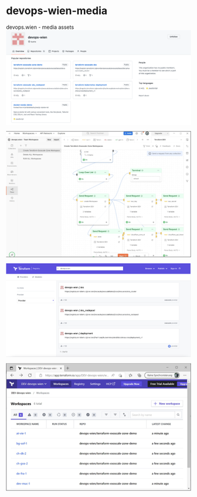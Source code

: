 # devops-wien-media
devops.wien - media assets
[![gitrepo_image](images/git_repo.png "gitrepo_image")](https://github.com/devops-wien)

[![gitrepo_image](images/postman_flows.png "postman_flows")](https://github.com/devops-wien)

[![gitrepo_image](images/terraform_registries.png "terraform_registries")](https://github.com/devops-wien)

[![gitrepo_image](images/terraform_workspaces.png "terraform_workspaces")](https://github.com/devops-wien)

